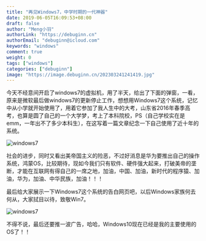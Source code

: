 ```yaml
---
title: "再见Windows7，中学时期的一代神器"
date: 2019-06-05T16:09:53+08:00
draft: false
author: "Meng小羽"
authorLink: "https://debuginn.cn"
authorEmail: "debuginn@icloud.com"
keywords: "windows"
comment: true
weight: 0
tags: ["windows"]
categories: ["debuginn"]
image: "https://image.debuginn.cn/202303241241419.jpg"
---
```


今天不经意间开启了windows7的虚拟机，用了半天，给出了下面的弹窗，一看，原来是微软最后做windows7的更新停止工作，想想用Windows7这个系统，记忆中从小学就开始使用了，用着它参加了我人生中的大考，山东省2016年春季高考，也算是圆了自己的一个大学梦，考上了本科院校，PS（自己学校实在是emm，一年出不了多少本科生），在这写着一篇文章纪念一下自己使用了近十年的系统。

![windows7](https://image.debuginn.cn/202303241242751.jpg)

社会的进步，同时又看出美帝国主义的险恶，不过好消息是华为要推出自己的操作系统，鸿蒙OS，比较期待，现如今我们只有软件、硬件强大起来，打破美帝的垄断，才能在互联网有得自己的一席之地，加油，中国、加油，新时代的程序猿、加油，华为，加油、中华民族，加油！！！

最后给大家展示一下Windows7这个系统的告白网页吧，以后Windows家族何去何从，大家拭目以待，致敬Win7。

![windows7](https://image.debuginn.cn/202303241243464.png)

不得不说，最后还要推一波广告，哈哈，Windows10现在已经是我的主要使用的OS了！！